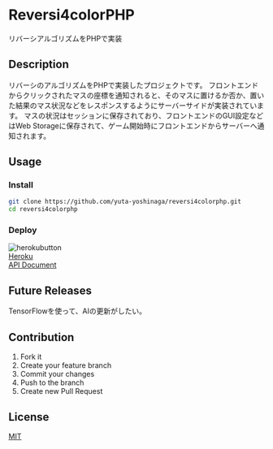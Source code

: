 # Reversi4colorPHP
リバーシアルゴリズムをPHPで実装

## Description
リバーシのアルゴリズムをPHPで実装したプロジェクトです。
フロントエンドからクリックされたマスの座標を通知されると、そのマスに置けるか否か、置いた結果のマス状況などをレスポンスするようにサーバーサイドが実装されています。
マスの状況はセッションに保存されており、フロントエンドのGUI設定などはWeb Storageに保存されて、ゲーム開始時にフロントエンドからサーバーへ通知されます。

## Usage
### Install
```sh
git clone https://github.com/yuta-yoshinaga/reversi4colorphp.git
cd reversi4colorphp
```

### Deploy
![herokubutton](https://www.herokucdn.com/deploy/button.svg)  
[Heroku](https://reversi4colorphp.herokuapp.com/)<br>
[API Document](https://yuta-yoshinaga.github.io/reversi4colorphp/)

## Future Releases
TensorFlowを使って、AIの更新がしたい。

## Contribution
1. Fork it  
2. Create your feature branch  
3. Commit your changes  
4. Push to the branch  
5. Create new Pull Request

## License
[MIT](LICENSE)